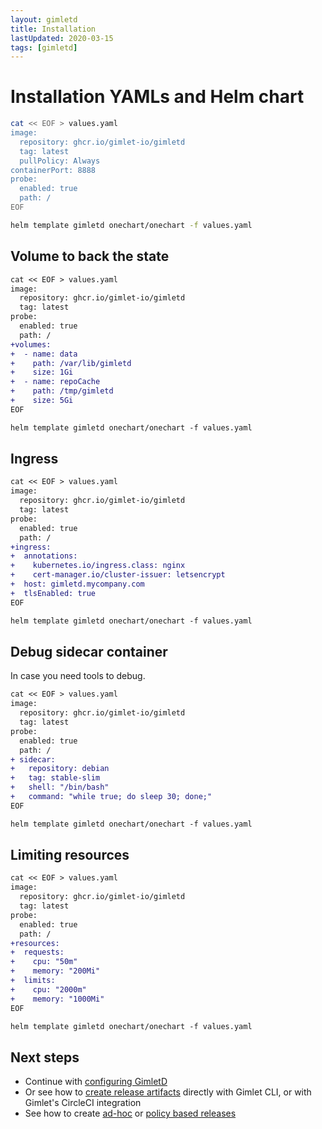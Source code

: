 ```yaml
---
layout: gimletd
title: Installation
lastUpdated: 2020-03-15
tags: [gimletd]
---
```


# Installation YAMLs and Helm chart

```bash
cat << EOF > values.yaml
image:
  repository: ghcr.io/gimlet-io/gimletd
  tag: latest
  pullPolicy: Always
containerPort: 8888
probe:
  enabled: true
  path: /
EOF

helm template gimletd onechart/onechart -f values.yaml
```

## Volume to back the state

```diff
cat << EOF > values.yaml
image:
  repository: ghcr.io/gimlet-io/gimletd
  tag: latest
probe:
  enabled: true
  path: /
+volumes:
+  - name: data
+    path: /var/lib/gimletd
+    size: 1Gi
+  - name: repoCache
+    path: /tmp/gimletd
+    size: 5Gi
EOF

helm template gimletd onechart/onechart -f values.yaml
```

## Ingress

```diff
cat << EOF > values.yaml
image:
  repository: ghcr.io/gimlet-io/gimletd
  tag: latest
probe:
  enabled: true
  path: /
+ingress:
+  annotations:
+    kubernetes.io/ingress.class: nginx
+    cert-manager.io/cluster-issuer: letsencrypt
+  host: gimletd.mycompany.com
+  tlsEnabled: true
EOF

helm template gimletd onechart/onechart -f values.yaml
```

## Debug sidecar container

In case you need tools to debug.

```diff
cat << EOF > values.yaml
image:
  repository: ghcr.io/gimlet-io/gimletd
  tag: latest
probe:
  enabled: true
  path: /
+ sidecar:
+   repository: debian
+   tag: stable-slim
+   shell: "/bin/bash"
+   command: "while true; do sleep 30; done;"
EOF

helm template gimletd onechart/onechart -f values.yaml
```

## Limiting resources

```diff
cat << EOF > values.yaml
image:
  repository: ghcr.io/gimlet-io/gimletd
  tag: latest
probe:
  enabled: true
  path: /
+resources:
+  requests:
+    cpu: "50m"
+    memory: "200Mi"
+  limits:
+    cpu: "2000m"
+    memory: "1000Mi"
EOF

helm template gimletd onechart/onechart -f values.yaml
```

## Next steps

- Continue with [configuring GimletD](/gimletd/configuration)
- Or see how to [create release artifacts](/gimletd/creating-artifacts) directly with Gimlet CLI, or with Gimlet's CircleCI integration
- See how to create [ad-hoc](/gimletd/on-demand-releases) or [policy based releases](/gimletd/policy-based-releases)
